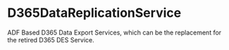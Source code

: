 # D365DataReplicationService
ADF Based D365 Data Export Services, which can be the replacement for the retired D365 DES Service.
